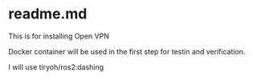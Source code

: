 # readme.md

This is for installing Open VPN

Docker container will be used in the first step for testin and verification.

I will use tiryoh/ros2:dashing



